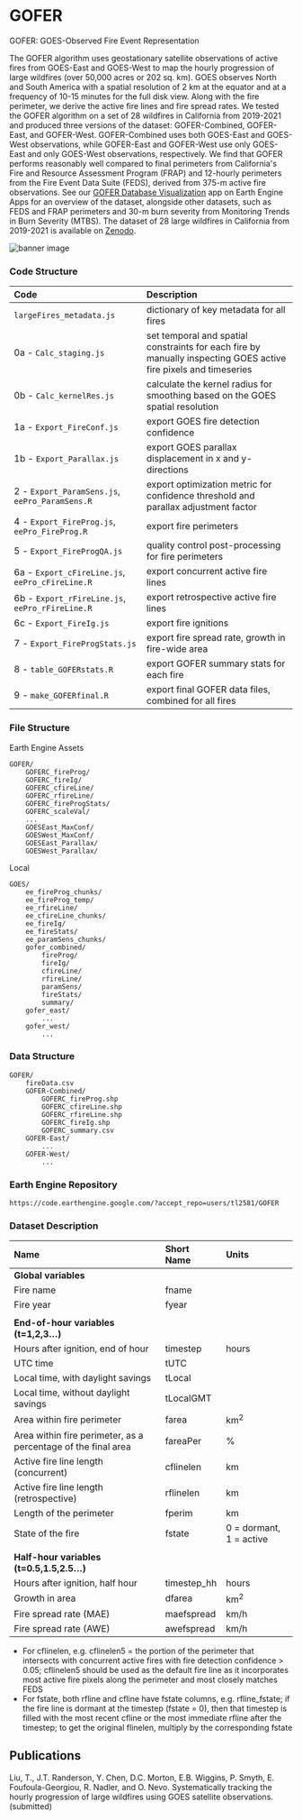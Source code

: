 # GOFER
GOFER: GOES-Observed Fire Event Representation

The GOFER algorithm uses geostationary satellite observations of active fires from GOES-East and GOES-West to map the hourly progression of large wildfires (over 50,000 acres or 202 sq. km). GOES observes North and South America with a spatial resolution of 2 km at the equator and at a frequency of 10-15 minutes for the full disk view. Along with the fire perimeter, we derive the active fire lines and fire spread rates. We tested the GOFER algorithm on a set of 28 wildfires in California from 2019-2021 and produced three versions of the dataset: GOFER-Combined, GOFER-East, and GOFER-West. GOFER-Combined uses both GOES-East and GOES-West observations, while GOFER-East and GOFER-West use only GOES-East and only GOES-West observations, respectively. We find that GOFER performs reasonably well compared to final perimeters from California's Fire and Resource Assessment Program (FRAP) and 12-hourly perimeters from the Fire Event Data Suite (FEDS), derived from 375-m active fire observations. See our [GOFER Database Visualization](https://globalfires.earthengine.app/view/gofer) app on Earth Engine Apps for an overview of the dataset, alongside other datasets, such as FEDS and FRAP perimeters and 30-m burn severity from Monitoring Trends in Burn Severity (MTBS). The dataset of 28 large wildfires in California from 2019-2021 is available on [Zenodo](https://doi.org/10.5281/zenodo.8327265).

![banner image](https://github.com/tianjialiu/GOFER/blob/main/docs/imgs/GOFER.png)

### Code Structure
| Code | Description | 
| :--- | :--- |
| `largeFires_metadata.js` | dictionary of key metadata for all fires |
| 0a - `Calc_staging.js` | set temporal and spatial constraints for each fire by manually inspecting GOES active fire pixels and timeseries |
| 0b - `Calc_kernelRes.js`  | calculate the kernel radius for smoothing based on the GOES spatial resolution |
| 1a - `Export_FireConf.js` | export GOES fire detection confidence |
| 1b - `Export_Parallax.js` | export GOES parallax displacement in x and y-directions |
| 2 - `Export_ParamSens.js`, `eePro_ParamSens.R` | export optimization metric for confidence threshold and parallax adjustment factor |
| 4 - `Export_FireProg.js`, `eePro_FireProg.R` | export fire perimeters |
| 5 - `Export_FireProgQA.js` | quality control post-processing for fire perimeters |
| 6a - `Export_cFireLine.js`, `eePro_cFireLine.R` | export concurrent active fire lines |
| 6b - `Export_rFireLine.js`, `eePro_rFireLine.R` | export retrospective active fire lines |
| 6c - `Export_FireIg.js` | export fire ignitions |
| 7 - `Export_FireProgStats.js` | export fire spread rate, growth in fire-wide area|
| 8 - `table_GOFERstats.R` | export GOFER summary stats for each fire |
| 9 - `make_GOFERfinal.R` | export final GOFER data files, combined for all fires |

### File Structure
Earth Engine Assets
```
GOFER/
	GOFERC_fireProg/
	GOFERC_fireIg/
	GOFERC_cfireLine/
	GOFERC_rfireLine/
	GOFERC_fireProgStats/
	GOFERC_scaleVal/
	...
	GOESEast_MaxConf/
	GOESWest_MaxConf/
	GOESEast_Parallax/
	GOESWest_Parallax/
```

Local
```
GOES/
	ee_fireProg_chunks/
	ee_fireProg_temp/
	ee_rfireLine/
	ee_cfireLine_chunks/
	ee_fireIg/
	ee_fireStats/
	ee_paramSens_chunks/
	gofer_combined/
		fireProg/
		fireIg/
		cfireLine/
		rfireLine/
		paramSens/
		fireStats/
		summary/
	gofer_east/
		...
	gofer_west/
		...
```

### Data Structure
```
GOFER/
	fireData.csv
	GOFER-Combined/
		GOFERC_fireProg.shp
		GOFERC_cfireLine.shp
		GOFERC_rfireLine.shp
		GOFERC_fireIg.shp
		GOFERC_summary.csv
	GOFER-East/
		...
	GOFER-West/
		...
```

### Earth Engine Repository
```
https://code.earthengine.google.com/?accept_repo=users/tl2581/GOFER
```

### Dataset Description
| <b>Name</b> | <b>Short Name</b> | <b>Units</b> |
| :--- | :--- | :--- |
| <b>Global variables</b> | | |		
| Fire name | fname | | 
| Fire year | fyear | | 
| | | |
| <b>End-of-hour variables (t=1,2,3…)</b> | | |
| Hours after ignition, end of hour | timestep | hours |
| UTC time | tUTC | |
| Local time, with daylight savings | tLocal | |
| Local time, without daylight savings | tLocalGMT | |
| Area within fire perimeter | farea | km<sup>2</sup> |
| Area within fire perimeter, as a percentage of the final area | fareaPer | % |
| Active fire line length (concurrent) | cflinelen | km |
| Active fire line length (retrospective) | rflinelen | km |
| Length of the perimeter | fperim | km |
| State of the fire | fstate | 0 = dormant, 1 = active |
| | | |
| <b>Half-hour variables (t=0.5,1.5,2.5…)</b> | | |
| Hours after ignition, half hour | timestep_hh | hours |
| Growth in area | dfarea | km<sup>2</sup> |
| Fire spread rate (MAE) | maefspread | km/h |
| Fire spread rate (AWE) | awefspread | km/h |

* For cflinelen, e.g. cflinelen5 = the portion of the perimeter that intersects with concurrent active fires with fire detection confidence > 0.05; cflinelen5 should be used as the default fire line as it incorporates most active fire pixels along the perimeter and most closely matches FEDS
* For fstate, both rfline and cfline have fstate columns, e.g. rfline_fstate; if the fire line is dormant at the timestep (fstate = 0), then that timestep is filled with the most recent cfline or the most immediate rfline after the timestep; to get the original flinelen, multiply by the corresponding fstate

## Publications
Liu, T., J.T. Randerson, Y. Chen, D.C. Morton, E.B. Wiggins, P. Smyth, E. Foufoula-Georgiou, R. Nadler, and O. Nevo. Systematically tracking the hourly progression of large wildfires using GOES satellite observations. (submitted)
